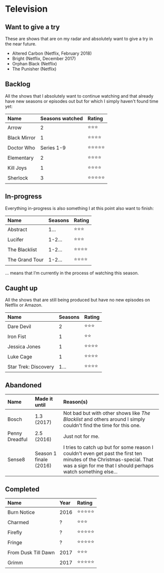 # Television

## Want to give a try

These are shows that are on my radar and absolutely want to give a try in the near future.

- Altered Carbon (Netflix, February 2018)
- Bright (Netflix, December 2017)
- Orphan Black (Netflix)
- The Punisher (Netflix)

## Backlog

All the shows that I absolutely want to continue watching and that already have new seasons or episodes out but for which I simply haven't found time yet:

| Name | Seasons watched | Rating |
|:--|:--|:--|
| Arrow  | 2 | ⭐️⭐️⭐️ |
| Black Mirror | 1 | ⭐️⭐️⭐️⭐️ |
| Doctor Who | Series 1-9 | ⭐️⭐️⭐️⭐️⭐️ |
| Elementary | 2 | ⭐️⭐️⭐️⭐️ |
| Kill Joys | 1 | ⭐️⭐️⭐️⭐️ |
| Sherlock | 3 | ⭐️⭐️⭐️⭐️⭐️ |



## In-progress

Everything in-progress is also something I at this point also want to finish:

| Name | Seasons | Rating |
|:--|:--|:--|
| Abstract | 1… | ⭐️⭐️⭐️ |
| Lucifer | 1-2… | ⭐️⭐️⭐️ |
| The Blacklist | 1-2… | ⭐️⭐️⭐️⭐️ |
| The Grand Tour | 1-2… | ⭐️⭐️⭐️⭐️ | 

… means that I’m currently in the process of watching this season.

## Caught up

All the shows that are still being produced but have no new episodes on Netflix or Amazon.

| Name | Seasons | Rating |
|:--|:--|:--|
| Dare Devil | 2 | ⭐️⭐️⭐️ |
| Iron Fist | 1 | ⭐️⭐️ |
| Jessica Jones | 1 | ⭐️⭐️⭐️⭐️ |
| Luke Cage | 1 | ⭐️⭐️⭐️⭐️ |
| Star Trek: Discovery | 1… | ⭐️⭐️⭐️⭐️ |


## Abandoned

| Name | Made it until | Reason(s) |
|:--|:--|:--|
| Bosch | 1.3 (2017) | Not bad but with other shows like *The Blacklist* and others around I simply couldn't find the time for this one. |
| Penny Dreadful | 2.5 (2016) | Just not for me. |
| Sense8 | Season 1 finale (2016) | I tries to catch up but for some reason I couldn't even get past the first ten minutes of the Christmas-special. That was a sign for me that I should perhaps watch something else... |


## Completed

| Name | Year | Rating |
|:--|:--|:--|
| Burn Notice | 2016 | ⭐️⭐️⭐️⭐️⭐️ |
| Charmed | ? | ⭐️⭐️⭐️ |
| Firefly | ? | ⭐️⭐️⭐️⭐️⭐️ |
| Fringe | ? | ⭐️⭐️⭐️⭐️⭐️ |
| From Dusk Till Dawn | 2017 | ⭐️⭐️⭐️ |
| Grimm | 2017 | ⭐️⭐️⭐️⭐️⭐️ |
